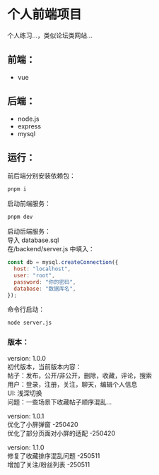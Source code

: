 # 个人前端项目

个人练习...，类似论坛类网站...

## 前端：

- vue

## 后端：

- node.js
- express
- mysql

## 运行：

前后端分别安装依赖包：

```bash
pnpm i
```

启动前端服务：

```bash
pnpm dev
```

启动后端服务：<br />
导入 database.sql<br />
在/backend/server.js 中填入：

```js
const db = mysql.createConnection({
  host: "localhost",
  user: "root",
  password: "你的密码",
  database: "数据库名",
});
```

命令行启动：

```bash
node server.js
```

### 版本：

version: 1.0.0<br />
初代版本，当前版本内容：<br />
帖子：发布，公开/非公开，删除，收藏，评论，搜索<br />
用户：登录，注册，关注，聊天，编辑个人信息<br />
UI: 浅深切换<br />
问题：一些场景下收藏帖子顺序混乱...<br />

version: 1.0.1<br />
优化了小屏弹窗 -250420<br />
优化了部分页面对小屏的适配 -250420<br />

version: 1.1.0<br />
修复了收藏排序混乱问题 -250511<br />
增加了关注/粉丝列表 -250511<br />
